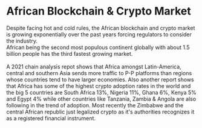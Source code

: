 # African Blockchain & Crypto Market

Despite facing hot and cold rules, the African blockchain and crypto market is growing exponentially over the past years forcing regulators to consider the industry.\
African being the second most populous continent globally with about 1.5 billion people has the third fastest growing market. \
\
A 2021 chain analysis repot shows that Africa amongst Latin-America, central and southern Asia sends more traffic to P-P platforms than regions whose countries tend to have larger economies. Also another report shows that Africa has some of the highest crypto adoption rates in the world and the big 5 countries are South Africa 13%, Nigeria 11%, Ghana 6%, Kenya 5% and Egypt 4% while other countries like Tanzania, Zambia & Angola are also following in the trend of adoption. Most recently the Zimbabwe and the central African republic just legalized crypto as it's authorities recognizes it as a registered financial instrument.
